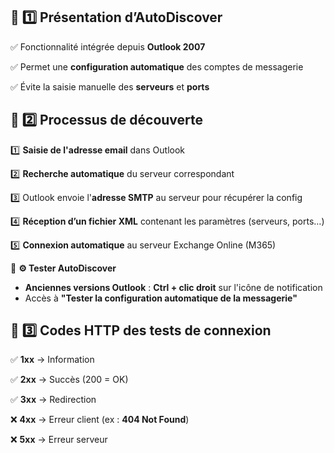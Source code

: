 ## 🔹 **1️⃣️ Présentation d’AutoDiscover**

✅ Fonctionnalité intégrée depuis **Outlook 2007**

✅ Permet une **configuration automatique** des comptes de messagerie

✅ Évite la saisie manuelle des **serveurs** et **ports**


## 🔹 2️⃣ **Processus de découverte**

1️⃣ **Saisie de l'adresse email** dans Outlook

2️⃣ **Recherche automatique** du serveur correspondant

3️⃣ Outlook envoie l'**adresse SMTP** au serveur pour récupérer la config

4️⃣ **Réception d’un fichier XML** contenant les paramètres (serveurs, ports…)

5️⃣ **Connexion automatique** au serveur Exchange Online (M365)


📌 **⚙️ Tester AutoDiscover**

- **Anciennes versions Outlook** : **Ctrl + clic droit** sur l'icône de notification
- Accès à **"Tester la configuration automatique de la messagerie"**


## 🔹 3️⃣ **Codes HTTP des tests de connexion**

✅ **1xx** → Information

✅ **2xx** → Succès (200 = OK)

✅ **3xx** → Redirection

❌ **4xx** → Erreur client (ex : **404 Not Found**)

❌ **5xx** → Erreur serveur
